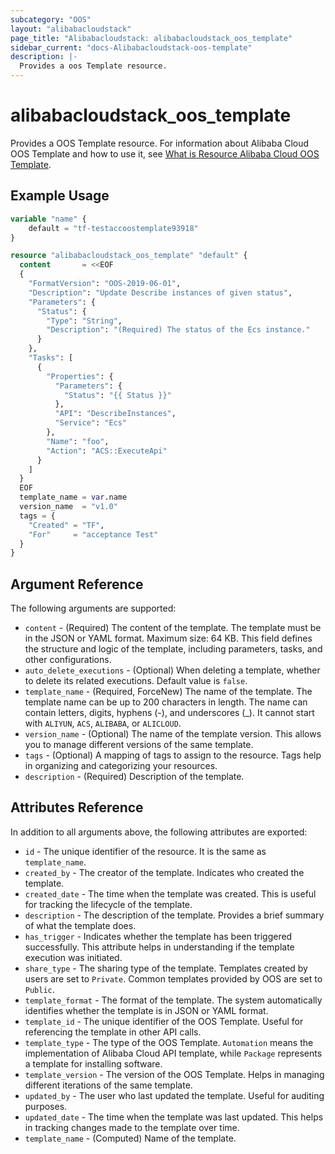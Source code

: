 ```yaml
---
subcategory: "OOS"
layout: "alibabacloudstack"
page_title: "Alibabacloudstack: alibabacloudstack_oos_template"
sidebar_current: "docs-Alibabacloudstack-oos-template"
description: |- 
  Provides a oos Template resource.
---
```


# alibabacloudstack_oos_template

Provides a OOS Template resource. For information about Alibaba Cloud OOS Template and how to use it, see [What is Resource Alibaba Cloud OOS Template](https://www.alibabacloud.com/help/doc-detail/120761.htm).

## Example Usage

```terraform
variable "name" {
    default = "tf-testaccoostemplate93918"
}

resource "alibabacloudstack_oos_template" "default" {
  content       = <<EOF
  {
    "FormatVersion": "OOS-2019-06-01",
    "Description": "Update Describe instances of given status",
    "Parameters": {
      "Status": {
        "Type": "String",
        "Description": "(Required) The status of the Ecs instance."
      }
    },
    "Tasks": [
      {
        "Properties": {
          "Parameters": {
            "Status": "{{ Status }}"
          },
          "API": "DescribeInstances",
          "Service": "Ecs"
        },
        "Name": "foo",
        "Action": "ACS::ExecuteApi"
      }
    ]
  }
  EOF
  template_name = var.name
  version_name  = "v1.0"
  tags = {
    "Created" = "TF",
    "For"     = "acceptance Test"
  }
}
```

## Argument Reference

The following arguments are supported:

* `content` - (Required) The content of the template. The template must be in the JSON or YAML format. Maximum size: 64 KB. This field defines the structure and logic of the template, including parameters, tasks, and other configurations.
* `auto_delete_executions` - (Optional) When deleting a template, whether to delete its related executions. Default value is `false`.
* `template_name` - (Required, ForceNew) The name of the template. The template name can be up to 200 characters in length. The name can contain letters, digits, hyphens (-), and underscores (_). It cannot start with `ALIYUN`, `ACS`, `ALIBABA`, or `ALICLOUD`.
* `version_name` - (Optional) The name of the template version. This allows you to manage different versions of the same template.
* `tags` - (Optional) A mapping of tags to assign to the resource. Tags help in organizing and categorizing your resources.
* `description` - (Required) Description of the template.

## Attributes Reference

In addition to all arguments above, the following attributes are exported:

* `id` - The unique identifier of the resource. It is the same as `template_name`.
* `created_by` - The creator of the template. Indicates who created the template.
* `created_date` - The time when the template was created. This is useful for tracking the lifecycle of the template.
* `description` - The description of the template. Provides a brief summary of what the template does.
* `has_trigger` - Indicates whether the template has been triggered successfully. This attribute helps in understanding if the template execution was initiated.
* `share_type` - The sharing type of the template. Templates created by users are set to `Private`. Common templates provided by OOS are set to `Public`.
* `template_format` - The format of the template. The system automatically identifies whether the template is in JSON or YAML format.
* `template_id` - The unique identifier of the OOS Template. Useful for referencing the template in other API calls.
* `template_type` - The type of the OOS Template. `Automation` means the implementation of Alibaba Cloud API template, while `Package` represents a template for installing software.
* `template_version` - The version of the OOS Template. Helps in managing different iterations of the same template.
* `updated_by` - The user who last updated the template. Useful for auditing purposes.
* `updated_date` - The time when the template was last updated. This helps in tracking changes made to the template over time.
* `template_name` - (Computed) Name of the template.